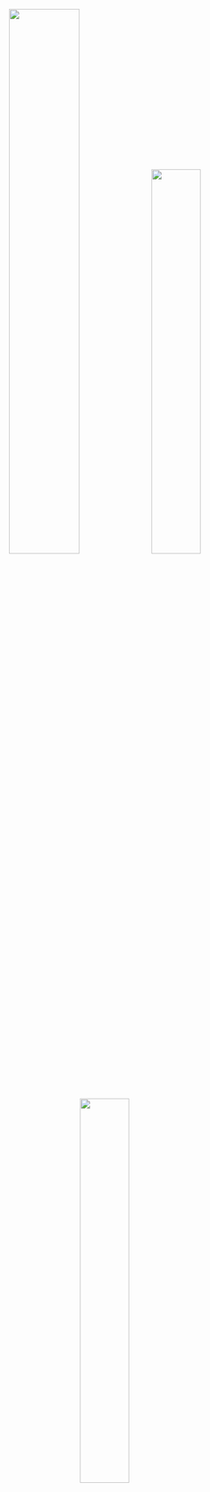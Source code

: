 <div align="center">
<p>
  <span style="min-width: 500px" ><img width="50%" src="https://github-readme-stats.vercel.app/api?username=walidhachki&theme=radical&show_icons=true" /></span>
  <span style="min-width: 500px" ><img width="42%" src="https://github-readme-stats.vercel.app/api/top-langs/?username=walidhachki&langs_count=8" /></span>
  <span style="min-width: 500px" ><img width="42%" src="https://github-readme-stats.vercel.app/api/top-langs/?username=walidhachki&layout=compact&theme=jolly" /></span>
</p>
